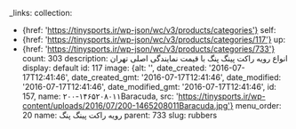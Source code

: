 _links:
  collection:
  - {href: 'https://tinysports.ir/wp-json/wc/v3/products/categories'}
  self:
  - {href: 'https://tinysports.ir/wp-json/wc/v3/products/categories/117'}
  up:
  - {href: 'https://tinysports.ir/wp-json/wc/v3/products/categories/733'}
count: 303
description: انواع رویه راکت پینگ پنگ با قیمت نمایندگی
  اصلی تهران
display: default
id: 117
image: {alt: '', date_created: '2016-07-17T12:41:46', date_created_gmt: '2016-07-17T12:41:46',
  date_modified: '2016-07-17T12:41:46', date_modified_gmt: '2016-07-17T12:41:46',
  id: 157, name: ۲۰۰-۱۴۶۵۲۰۸۰۱۱Baracuda, src: 'https://tinysports.ir/wp-content/uploads/2016/07/200-1465208011Baracuda.jpg'}
menu_order: 20
name: رویه راکت پینگ پنگ
parent: 733
slug: rubbers
